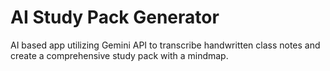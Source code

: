 #  AI Study Pack Generator
AI based app utilizing Gemini API to transcribe handwritten class notes and create a comprehensive study pack with a mindmap.
